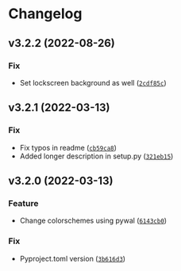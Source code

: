 # Changelog

<!--next-version-placeholder-->

## v3.2.2 (2022-08-26)
### Fix
* Set lockscreen background as well ([`2cdf85c`](https://github.com/iamtalhaasghar/rewal/commit/2cdf85c33fb0e91c644921ed5aa749cadb28ab74))

## v3.2.1 (2022-03-13)
### Fix
* Fix typos in readme ([`cb59ca8`](https://github.com/iamtalhaasghar/rewal/commit/cb59ca85007d1bff1ae0d4a233373b3279397c8a))
* Added longer description in setup.py ([`321eb15`](https://github.com/iamtalhaasghar/rewal/commit/321eb15bbfeac660bf7f3afb5c884d0f708323ab))

## v3.2.0 (2022-03-13)
### Feature
* Change colorschemes using pywal ([`6143cb0`](https://github.com/iamtalhaasghar/rewal/commit/6143cb0e163a70a01cfe76a2a34ac3b8a0205397))

### Fix
* Pyproject.toml version ([`3b616d3`](https://github.com/iamtalhaasghar/rewal/commit/3b616d3d4776c3c2d2ad3607e222557f81672008))
